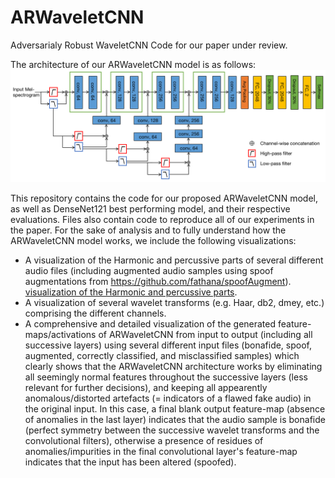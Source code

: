 # ARWaveletCNN
Adversarialy Robust WaveletCNN Code for our paper under review.

The architecture of our ARWaveletCNN model is as follows:
![](ARWaveletCNN.png)

This repository contains the code for our proposed ARWaveletCNN model, as well as DenseNet121 best performing model, and their respective evaluations. Files also contain code to reproduce all of our experiments in the paper.
For the sake of analysis and to fully understand how the ARWaveletCNN model works, we include the following visualizations:
  - A visualization of the Harmonic and percussive parts of several different audio files (including augmented audio samples using spoof augmentations from https://github.com/fathana/spoofAugment). [visualization of the Harmonic and percussive parts](https://github.com/fathana/ARWaveletCNN/blob/main/Visualize%20generated%20augmentations%20and%20plot%20harmonic%20and%20percussive%20parts.ipynb).
  - A visualization of several wavelet transforms (e.g. Haar, db2, dmey, etc.) comprising the different channels.
  - A comprehensive and detailed visualization of the generated feature-maps/activations of ARWaveletCNN from input to output (including all successive layers) using several different input files (bonafide, spoof, augmented, correctly classified, and misclassified samples) which clearly shows that the ARWaveletCNN architecture works by eliminating all seemingly normal features throughout the successive layers (less relevant for further decisions), and keeping all appearently anomalous/distorted artefacts (= indicators of a flawed fake audio) in the original input. In this case, a final blank output feature-map (absence of anomalies in the last layer) indicates that the audio sample is bonafide (perfect symmetry between the successive wavelet transforms and the convolutional filters), otherwise a presence of residues of anomalies/impurities in the final convolutional layer's feature-map indicates that the input has been altered (spoofed).
